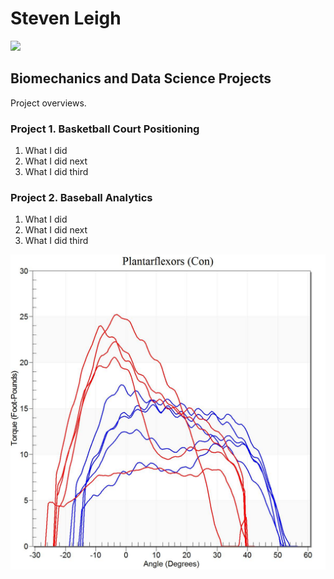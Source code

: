 # Steven Leigh
<img src="[https://github.com/sleigh79/BiomechanicsPortfolio/blob/main/Graphs/FacultyHeadshot.jpg](https://github.com/sleigh79/BiomechanicsPortfolio/blob/main/Graphs/FacultyHeadshot.jpg)" width="150">

## Biomechanics and Data Science Projects
Project overviews.

### Project 1. Basketball Court Positioning
1. What I did
2. What I did next
3. What I did third

### Project 2. Baseball Analytics
1. What I did
2. What I did next
3. What I did third
<img src="https://github.com/sleigh79/BiomechanicsPortfolio/blob/main/Graphs/TRIsokineticDyna1.jpg">
